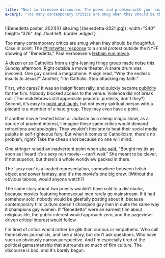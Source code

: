 ```yaml
---
title: "Next in tiresome discourse: The power and problem with your sexy nun movie"
excerpt: "Too many contemporary critics are smug when they should be thoughtful. Case in point: The film twit response to a small protest outside the NYFF showing of \"Benedetta,\" Paul Verhoeven's latest."
---
```

![Benedetta poster, 2021]({{ site.img }}benedetta-2021.jpg){: width="240" height="326" .top .float-left .border .edged }

Too many contemporary critics are smug when they should be thoughtful. Case in point: The [#filmtwitter response](https://twitter.com/search?q=benedetta%20protest&src=typed_query) to a small protest outside the NYFF showing of "Benedetta," Paul Verhoeven's [lesbian nun movie](https://www.youtube.com/results?search_query=verhoeven+benedetta+trailer).

A dozen or so Catholics from a right-leaning fringe group made noise this Sunday afternoon. Right outside a movie theater. A snare drum was involved. One guy carried a megaphone. A sign read, "Why the endless insults to Jesus?" Another, "I'm Catholic. Stop attacking my faith."

First, who cares? It was an insignificant rally, and quickly became [publicity](https://twitter.com/TheNYFF/status/1442193742396465155) for the film. Nobody blocked access to the venue. Violence did not break out. (The middlebrows still appreciate peaceful protests, don't they?) Second, it's easy to [point and laugh](https://twitter.com/TomiLaffly/status/1442202169386536961), but not every spiritual person with a placard is a member of a hate group. They may even have a point.

If another movie treated Islam or Judaism as a cheap magic show, as a source of prurient interest, I imagine these same critics would demand retractions and apologies. They wouldn't hesitate to beat their social media pulpits in self-righteous fury. But when it comes to Catholicism, there's no problem, right? Take the cheap shot because no one will mind.

One stringer raised an inadvertent point when [she said](https://twitter.com/TomiLaffly/status/1442198523198337025), "Bought my tix as soon as I heard it’s a sexy nun movie---can't wait." She meant to be clever, if not superior, but there's a whole worldview packed in there.

The 'sexy nun' is a loaded representation, somewhere between fetish object and power fantasy, and it's the movie's one big draw. (Without the obvious taboos, would anyone watch?)

The same story about two priests wouldn't have sold to a distributor, because movies featuring homosexual men rarely go mainstream. If it had somehow sold, nobody would be gleefully posting about it, because contemporary film culture doesn't champion gay men in quite the same way it champions gay women. If "Benedetta" were an earnest film about religious life, the public interest would approach zero, and the pageview-driven critical interest would follow.

I'm tired of critics who'd rather be glib than curious or empathetic. Who call themselves journalists, and see a story, but don't ask questions. Who have such an obviously narrow perspective. And I'm especially tired of the political gamesmanship that surrounds so much of film culture. The discourse is bad, and it's barely begun.
